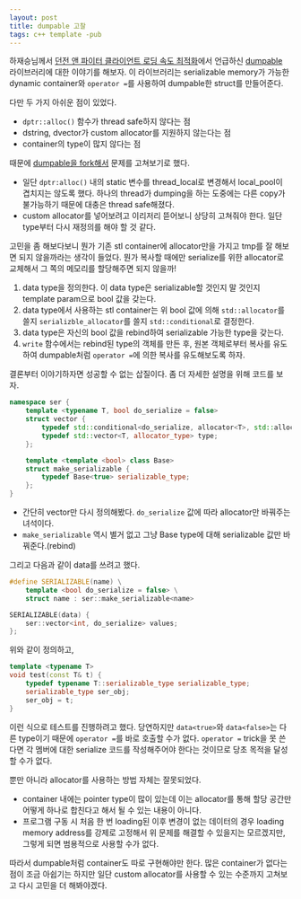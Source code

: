 ```yaml
---
layout: post
title: dumpable 고찰
tags: c++ template -pub
---
```


하재승님께서 [던전 앤 파이터 클라이언트 로딩 속도 최적화](http://lacti.me/2014/05/29/ndc14-dungeon-and-fighter-loader-optimization/)에서 언급하신 [dumpable](https://github.com/ipkn/dumpable) 라이브러리에 대한 이야기를 해보자. 이 라이브러리는 serializable memory가 가능한 dynamic container와 `operator =`를 사용하여 dumpable한 struct를 만들어준다.

다만 두 가지 아쉬운 점이 있었다. 

- `dptr::alloc()` 함수가 thread safe하지 않다는 점
- dstring, dvector가 custom allocator를 지원하지 않는다는 점
- container의 type이 많지 않다는 점

때문에 [dumpable을 fork해서](https://github.com/lacti/dumpable) 문제를 고쳐보기로 했다.

- 일단 `dptr:alloc()` 내의 static 변수를 thread_local로 변경해서 local_pool이 겹치지는 않도록 했다. 하나의 thread가 dumping을 하는 도중에는 다른 copy가 불가능하기 때문에 대충은 thread safe해졌다.
- custom allocator를 넣어보려고 이리저리 뜯어보니 상당히 고쳐줘야 한다. 일단 type부터 다시 재정의를 해야 할 것 같다.

고민을 좀 해보다보니 뭔가 기존 stl container에 allocator만을 가지고 tmp를 잘 해보면 되지 않을까라는 생각이 들었다. 뭔가 복사할 때에만 serialize를 위한 allocator로 교체해서 그 쪽의 메모리를 할당해주면 되지 않을까!

1. data type을 정의한다. 이 data type은 serializable할 것인지 말 것인지 template param으로 bool 값을 갖는다.
2. data type에서 사용하는 stl container는 위 bool 값에 의해 `std::allocator`를 쓸지 `serializble_allocator`를 쓸지 `std::conditional`로 결정한다.
3. data type은 자신의 bool 값을 rebind하여 serializable 가능한 type을 갖는다.
4. `write` 함수에서는 rebind된 type의 객체를 만든 후, 원본 객체로부터 복사를 유도하여 dumpable처럼 `operator =`에 의한 복사를 유도해보도록 하자.

결론부터 이야기하자면 성공할 수 없는 삽질이다. 좀 더 자세한 설명을 위해 코드를 보자.

```cpp
namespace ser {
    template <typename T, bool do_serialize = false>
    struct vector {
        typedef std::conditional<do_serialize, allocator<T>, std::allocator<T>> allocator_type;
        typedef std::vector<T, allocator_type> type;
    };

    template <template <bool> class Base>
    struct make_serializable {
        typedef Base<true> serializable_type;
    };
}
```

- 간단히 vector만 다시 정의해봤다. `do_serialize` 값에 따라 allocator만 바꿔주는 녀석이다.
- `make_serializable` 역시 별거 없고 그냥 Base type에 대해 serializable 값만 바꿔준다.(rebind)

그리고 다음과 같이 data를 쓰려고 했다.

```cpp
#define SERIALIZABLE(name) \
    template <bool do_serialize = false> \
    struct name : ser::make_serializable<name>

SERIALIZABLE(data) {
    ser::vector<int, do_serialize> values;
};
```

위와 같이 정의하고,

```cpp
template <typename T>
void test(const T& t) {
    typedef typename T::serializable_type serializable_type;
    serializable_type ser_obj;
    ser_obj = t;
}
```

이런 식으로 테스트를 진행하려고 했다. 당연하지만 `data<true>`와 `data<false>`는 다른 type이기 때문에 `operator =`를 바로 호출할 수가 없다. `operator =` trick을 못 쓴다면 각 멤버에 대한 serialize 코드를 작성해주어야 한다는 것이므로 당초 목적을 달성할 수가 없다.

뿐만 아니라 allocator를 사용하는 방법 자체는 잘못되었다.

- container 내에는 pointer type이 많이 있는데 이는 allocator를 통해 할당 공간만 어떻게 하나로 합친다고 해서 될 수 있는 내용이 아니다.
- 프로그램 구동 시 처음 한 번 loading된 이후 변경이 없는 데이터의 경우 loading memory address를 강제로 고정해서 위 문제를 해결할 수 있을지는 모르겠지만, 그렇게 되면 범용적으로 사용할 수가 없다.

따라서 dumpable처럼 container도 따로 구현해야만 한다. 많은 container가 없다는 점이 조금 아쉽기는 하지만 일단 custom allocator를 사용할 수 있는 수준까지 고쳐보고 다시 고민을 더 해봐야겠다.

